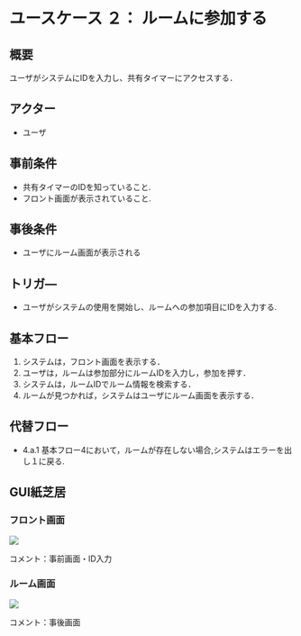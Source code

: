 
# ユースケース ２： ルームに参加する

## 概要
ユーザがシステムにIDを入力し、共有タイマーにアクセスする．


## アクター
- ユーザ

## 事前条件
- 共有タイマーのIDを知っていること.
- フロント画面が表示されていること.

## 事後条件
- ユーザにルーム画面が表示される


## トリガ―
- ユーザがシステムの使用を開始し、ルームへの参加項目にIDを入力する.

## 基本フロー
1. システムは，フロント画面を表示する．
2. ユーザは，ルームは参加部分にルームIDを入力し，参加を押す．
3. システムは，ルームIDでルーム情報を検索する．
4. ルームが見つかれば，システムはユーザにルーム画面を表示する．


## 代替フロー
- 4.a.1  基本フロー4において，ルームが存在しない場合,システムはエラーを出し１に戻る.



## GUI紙芝居
### フロント画面
<img src="lobby.png">


コメント：事前画面・ID入力

### ルーム画面
<img src="room_img.png">

コメント：事後画面

